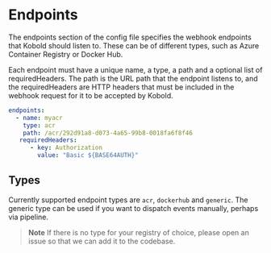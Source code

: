 # Endpoints

The endpoints section of the config file specifies the webhook endpoints that
Kobold should listen to. These can be of different types, such as Azure
Container Registry or Docker Hub.

Each endpoint must have a unique name, a type, a path and a optional list of
requiredHeaders. The path is the URL path that the endpoint listens to, and the
requiredHeaders are HTTP headers that must be included in the webhook request
for it to be accepted by Kobold.

```yaml
endpoints:
  - name: myacr
    type: acr
    path: /acr/292d91a8-d073-4a65-99b8-0018fa6f8f46
   requiredHeaders:
      - key: Authorization
        value: "Basic ${BASE64AUTH}"
```

## Types

Currently supported endpoint types are `acr`, `dockerhub` and `generic`. The
generic type can be used if you want to dispatch events manually, perhaps via
pipeline.

> **Note** If there is no type for your registry of choice, please open an issue
so that we can add it to the codebase.
